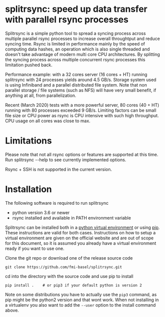 # splitrsync: speed up data transfer with parallel rsync processes 

Splitrsync is a simple python tool to spread a syncing process across multiple parallel rsync processes to increase overall throughtput and reduce syncing time. Rsync is limited in performance mainly by the speed of computing data hashes, an operation which is also single threaded and doesn't take advantage of modern multi core CPU architectures. By splitting the syncing process across multiple concurrent rsync processes this limitation pushed back.

Performance example: with a 32 cores server (16 cores + HT) running splitrsync with 24 processes yields around 4.5 GB/s. Storage system used is using Infiniband and a parallel distributed file system. Note that non parallel storage / file systems (such as NFS) will have very small benefit, if anything at all, from parallelization.

Recent (March 2020) tests with a more powerful server, 80 cores (40 + HT) running with 80 processes exceeded 9 GB/s. Limiting factors can be small file size or CPU power as rsync is CPU intensive with such high throughput. CPU usage on all cores was close to max.

# Limitations

Please note that not all rsync options or features are supported at this time. Run splitrsync --help to see currently implemented options.

Rsync + SSH is not supported in the current version.

# Installation

The following software is required to run splitrsync

- python version 3.6 or newer
- rsync installed and available in PATH environment variable

Splitrsync can be installed both in a [python virtual environment](https://docs.python.org/3/tutorial/venv.html) or using [pip](https://pypi.org/project/pip/). These instructions are valid for both cases. Instructions on how to setup a virtual environment are given on the official website and are out of scope for this document, so it is assumed you already have a virtual environment ready if you want to use one.

Clone the git repo or download one of the release source code
```
git clone https://github.com/fmi-basel/splitrsync.git
```

cd into the directory with the source code and use pip to install

```
pip install .    # or pip3 if your default python is version 2
```

Note on some distributions you have to actually use the ```pip3``` command, as pip might be the python2 version and that wont work. When not installing in a virtualenv you also want to add the ```--user``` option to the install command above.
